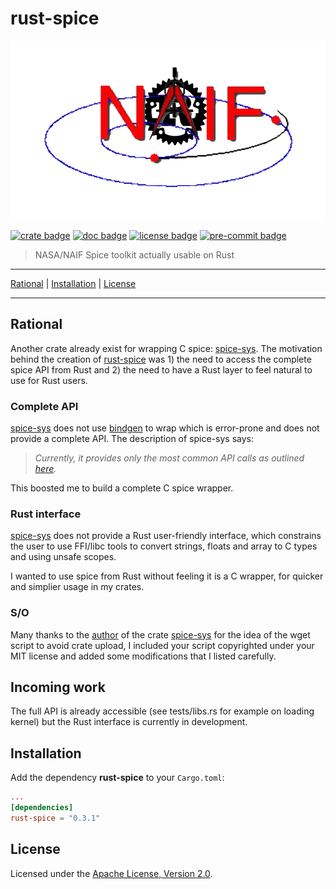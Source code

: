 # rust-spice

[![logo image]][crate link]

[![crate badge]][crate link]
[![doc badge]][doc link]
[![license badge]][license link]
[![pre-commit badge]][pre-commit link]

> NASA/NAIF Spice toolkit actually usable on Rust

---

[Rational](#rational) |
[Installation](#installation) |
[License](#license)

---

## Rational

Another crate already exist for wrapping C spice: [spice-sys][spice-sys link].
The motivation behind the creation of [rust-spice][crate link] was 1) the need
to access the complete spice API from Rust and 2) the need to have a Rust layer
to feel natural to use for Rust users.

### Complete API

[spice-sys][spice-sys link] does not use [bindgen][bindgen link] to wrap
  which is error-prone and does not provide a complete API. The description of
  spice-sys says:
  > *Currently, it provides only the most common API calls as outlined
  [here][cspice most common].*

  This boosted me to build a complete C spice wrapper.

### Rust interface

[spice-sys][spice-sys link] does not provide a Rust user-friendly interface,
which constrains the user to use FFI/libc tools to convert strings, floats and
array to C types and using unsafe scopes.

I wanted to use spice from Rust without feeling it is a C wrapper, for quicker
and simplier usage in my crates.

### S/O

Many thanks to the [author][author spice-sys] of the crate
[spice-sys][spice-sys link] for the idea of the wget script to avoid crate
upload, I included your script copyrighted under your MIT license and added some
modifications that I listed carefully.

## Incoming work

The full API is already accessible (see tests/libs.rs for example on loading
kernel) but the Rust interface is currently in development.

## Installation

Add the dependency **rust-spice** to your `Cargo.toml`:

```toml
...
[dependencies]
rust-spice = "0.3.1"
```

## License

Licensed under the [Apache License, Version 2.0][license link].

[repository link]: https://github.com/GregoireHENRY/rust-spice
[logo image]: rsc/img/rust-spice-logo.png
[crate link]: https://crates.io/crates/rust-spice
[crate badge]: https://meritbadge.herokuapp.com/rust-spice?style=flat-square
[doc link]: https://docs.rs/rust-spice
[doc badge]: https://docs.rs/rust-spice/badge.svg
[license link]: LICENSE
[license badge]: https://img.shields.io/badge/License-Apache%202.0-blue.svg
[pre-commit link]: https://pre-commit.com
[pre-commit badge]: https://img.shields.io/badge/pre--commit-enabled-brightgreen?logo=pre-commit&logoColor=white
[spice-sys link]: https://crates.io/crates/spice-sys
[author spice-sys]: https://github.com/rjpower4
[cspice most common]: https://naif.jpl.nasa.gov/pub/naif/toolkit_docs/C/info/mostused.html
[bindgen link]: https://crates.io/crates/bindgen
